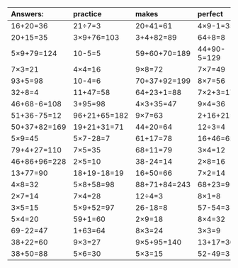 | Answers: | practice | makes | perfect | ! |
| :--- | :--- | :--- | :--- | :--- |
| 16+20=36 | 21÷7=3 | 20+41=61 | 4×9-1=35 | 57+13-10=60 | 
| 20+15=35 | 3×9+76=103 | 3+4+82=89 | 64÷8=8 | 57-53=4 | 
| 5×9+79=124 | 10-5=5 | 59+60+70=189 | 44+90-5=129 | 30+12=42 | 
| 7×3=21 | 4×4=16 | 9×8=72 | 7×7=49 | 40+16=56 | 
| 93+5=98 | 10-4=6 | 70+37+92=199 | 8×7=56 | 2×9-9=9 | 
| 32÷8=4 | 11+47=58 | 64+23+1=88 | 7×2+3=17 | 15÷5=3 | 
| 46+68-6=108 | 3+95=98 | 4×3+35=47 | 9×4=36 | 45÷5=9 | 
| 51+36-75=12 | 96+21+65=182 | 9×7=63 | 2+16+21=39 | 40÷5=8 | 
| 50+37+82=169 | 19+21+31=71 | 44+20=64 | 12÷3=4 | 19+8=27 | 
| 5×9=45 | 5×7-28=7 | 61+17=78 | 16+46=62 | 97-16=81 | 
| 79+4+27=110 | 7×5=35 | 68+11=79 | 3×4=12 | 6×2=12 | 
| 46+86+96=228 | 2×5=10 | 38-24=14 | 2×8=16 | 29+35=64 | 
| 13+77=90 | 18+19-18=19 | 16+50=66 | 7×2=14 | 6×6-22=14 | 
| 4×8=32 | 5×8+58=98 | 88+71+84=243 | 68+23=91 | 46+17+76=139 | 
| 2×7=14 | 7×4=28 | 12÷4=3 | 8×1=8 | 1×4=4 | 
| 3×5=15 | 5×9+52=97 | 26-18=8 | 57-54=3 | 3+84+85=172 | 
| 5×4=20 | 59+1=60 | 2×9=18 | 8×4=32 | 5×6-14=16 | 
| 69-22=47 | 1+63=64 | 8×3=24 | 3×3=9 | 5×7=35 | 
| 38+22=60 | 9×3=27 | 9×5+95=140 | 13+17=30 | 4×5=20 | 
| 38+50=88 | 5×6=30 | 5×3=15 | 52-49=3 | 41+4=45 | 
